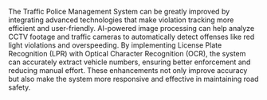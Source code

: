 The Traffic Police Management System can be greatly improved by integrating advanced technologies that make violation tracking more efficient and user-friendly. AI-powered image processing can help analyze CCTV footage and traffic cameras to automatically detect offenses like red light violations and overspeeding. By implementing License Plate Recognition (LPR) with Optical Character Recognition (OCR), the system can accurately extract vehicle numbers, ensuring better enforcement and reducing manual effort. These enhancements not only improve accuracy but also make the system more responsive and effective in maintaining road safety.

